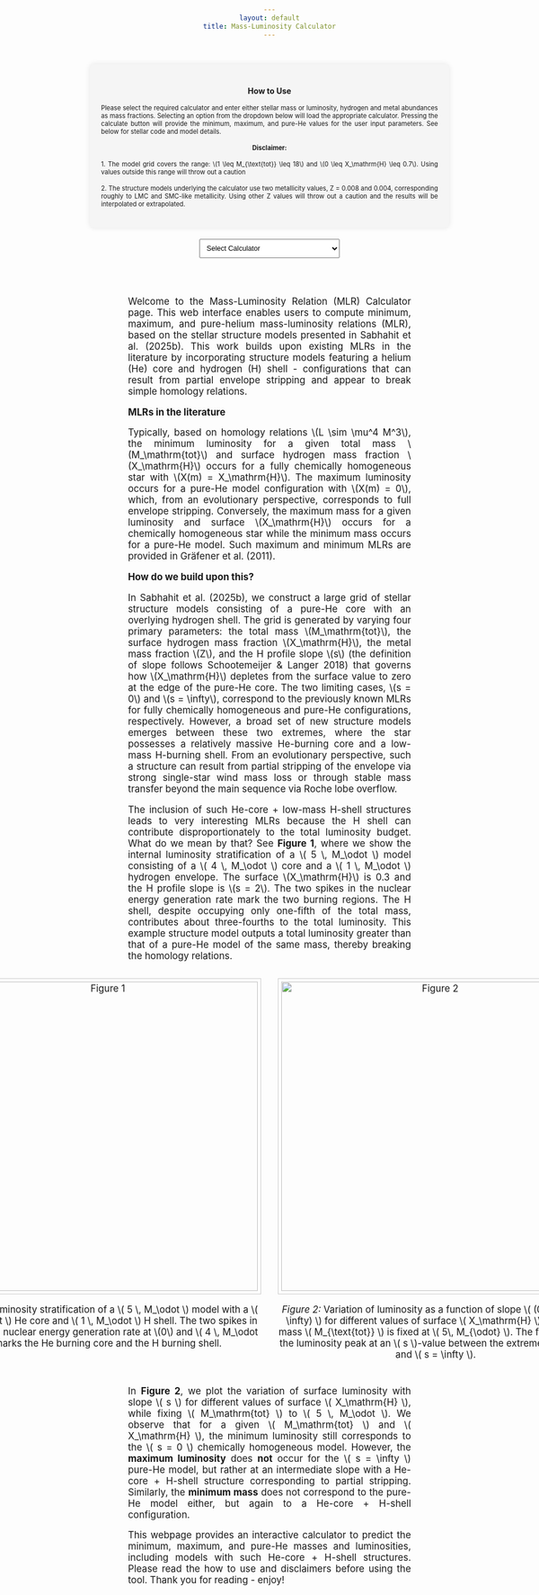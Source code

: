 ```yaml
---
layout: default
title: Mass-Luminosity Calculator
---
```


<style>
  body {
    padding: 20px;
    text-align: center;
  }

  h1, h2, p, label {
    margin-bottom: 15px;
  }

  #luminosity-form {
    margin-bottom: 20px;
    display: inline-block;
    text-align: left;
  }

  input, button {
    margin-top: 5px;
    width: 200px;
    padding: 5px;
    text-align: left;
  }

  #luminosity-output {
    padding: 20px;
    border: 1px solid #ccc;
    margin-top: 20px;
    background-color: #f9f9f9;
    width: 300px;
    margin-left: auto;
    margin-right: auto;
  }

  #intro-text {
    font-size: 1.2em;
    max-width: 1200px;
    margin: 0 auto 30px auto;
    text-align: justify;
  }
</style>

<!-- Combined Web Interface Overhaul -->
<div style="display: flex; flex-direction: column; align-items: center; gap: 20px; padding: 30px;">
  <!-- How to Use Section -->
  <div style="width: 600px; background-color: #f5f5f5; padding: 20px; border-radius: 8px; box-shadow: 0 0 10px rgba(0,0,0,0.1);">
    <h2 style="text-align: center; font-size: 1em;">How to Use</h2>
    <p style="font-size: 0.8em; text-align: justify;">
      Please select the required calculator and enter either stellar mass or luminosity, hydrogen and metal abundances as mass fractions. Selecting an option from the dropdown below will load the appropriate calculator. Pressing the calculate button will provide the minimum, maximum, and pure-He values for the user input parameters. See below for stellar code and model details.
    </p>
    <p style="font-size: 0.8em;"><strong>Disclaimer:</strong></p>
    <p style="font-size: 0.8em; text-align: justify;">
      1. The model grid covers the range: \(1 \leq M_{\text{tot}} \leq 18\) and \(0 \leq X_\mathrm{H} \leq 0.7\). Using values outside this range will throw out a caution
    </p>
    <p style="font-size: 0.8em; text-align: justify;">
      2. The structure models underlying the calculator use two metallicity values, Z = 0.008 and 0.004, corresponding roughly to LMC and SMC-like metallicity. Using other Z values will throw out a caution and the results will be interpolated or extrapolated.
    </p>
  </div>

  <!-- Calculator Type Dropdown -->
  <select id="calculator-type" style="width: 250px; padding: 8px; font-size: 0.9em;">
    <option value="" disabled selected>Select Calculator</option>
    <option value="luminosity">Luminosity Calculator</option>
    <option value="mass">Mass Calculator</option>
  </select>

  <!-- Dynamic Calculator Container -->
  <div id="calculator-container"></div>
</div>

<script>
  let calculatorContainer = document.getElementById('calculator-container');

  const luminosityHTML = `
    <div style="width: 500px; background-color: #f5f5f5; padding: 20px; border-radius: 8px; box-shadow: 0 0 10px rgba(0,0,0,0.1); margin-top: 20px;">
      <form id="luminosity-form" style="display: flex; flex-direction: column; align-items: center; gap: 15px;">
        <input type="number" id="m" step="any" required placeholder="Mass, M/M☉" style="width: 250px; padding: 8px; font-size: 0.8em;">
        <input type="number" id="x" step="any" required placeholder="Hydrogen Mass Fraction, X" style="width: 250px; padding: 8px; font-size: 0.8em;">
        <input type="number" id="z" step="any" required placeholder="Metallicity, Z" style="width: 250px; padding: 8px; font-size: 0.8em;">
        <button type="button" id="calculate-luminosity" style="width: 220px; padding: 8px; font-size: 0.8em;">Calculate Luminosity</button>
      </form>
      <div id="luminosity-output" style="margin-top: 20px; text-align: center; width: 100%; padding: 10px; border: 1px solid #ddd; border-radius: 8px; background-color: #f5f5f5;"><p style="font-size: 0.85em;">Results will appear here.</p></div>
    </div>
  `;

  const massHTML = `
    <div style="width: 500px; background-color: #f5f5f5; padding: 20px; border-radius: 8px; box-shadow: 0 0 10px rgba(0,0,0,0.1); margin-top: 20px;">
      <form id="mass-form" style="display: flex; flex-direction: column; align-items: center; gap: 15px;">
        <input type="number" id="l" step="any" required placeholder="Luminosity, log(L/L☉)" style="width: 250px; padding: 8px; font-size: 0.8em;">
        <input type="number" id="x_mass" step="any" required placeholder="Hydrogen Mass Fraction, X" style="width: 250px; padding: 8px; font-size: 0.8em;">
        <input type="number" id="z_mass" step="any" required placeholder="Metallicity, Z" style="width: 250px; padding: 8px; font-size: 0.8em;">
        <button type="button" id="calculate-mass" style="width: 220px; padding: 8px; font-size: 0.8em;">Calculate Mass</button>
      </form>
      <div id="mass-output" style="margin-top: 20px; text-align: center; width: 100%; padding: 10px; border: 1px solid #ddd; border-radius: 8px; background-color: #f5f5f5;"><p style="font-size: 0.85em;">Results will appear here.</p></div>
    </div>
  `;

  function attachLuminosityListener() {
    document.getElementById('calculate-luminosity').addEventListener('click', () => {
      const m = parseFloat(document.getElementById('m').value);
      const x = parseFloat(document.getElementById('x').value);
      const z = parseFloat(document.getElementById('z').value);
      if (!m || !z) return alert('Please enter Mass (M) and Metallicity (Z).');
      fetch('https://nnv5wacde8.execute-api.eu-north-1.amazonaws.com/ML-calc', {
        method: 'POST',
        headers: { 'Content-Type': 'application/json' },
        body: JSON.stringify({ choice: '1', m, x, Z: z })
      })
      .then(res => res.json())
.then(data => {
  const output = document.getElementById('luminosity-output');
  let warnings = '';

  if (z !== 0.008 && z !== 0.004) {
    warnings += (z > 0.004 && z < 0.008)
      ? '<p style="color: orange;">Warning: The luminosities are interpolated (Z between 0.004 and 0.008)</p>'
      : '<p style="color: orange;">Warning: The luminosities are extrapolated (Z outside [0.004, 0.008])</p>';
  }

  if (m < 1 || m > 18) warnings += '<p style="color: orange;">Warning: Mass is outside tested model range</p>';
  if (x > 0.7) warnings += '<p style="color: orange;">Warning: Hydrogen mass fraction exceeds tested model limit</p>';

  if (x === 0 && data.Pure_He_Luminosity) {
    output.innerHTML = `<p style="font-size: 1.1em;">log(L<sub>He</sub>/L<sub>⊙</sub>) = ${data.Pure_He_Luminosity}</p>${warnings}`;
  } else if (data.Pure_He_Luminosity) {
    output.innerHTML = `
      <p style="font-size: 1em;">log(L<sub>min</sub>/L<sub>⊙</sub>) = ${data.L_min}</p>
      <p style="font-size: 1em;">log(L<sub>max</sub>/L<sub>⊙</sub>) = ${data.L_max}</p>
      <p style="font-size: 1em;">log(L<sub>He</sub>/L<sub>⊙</sub>) = ${data.Pure_He_Luminosity}</p>${warnings}`;
  } else {
    output.innerHTML = '<p style="color: red;">Error: Missing results</p>';
  }
})

      .catch(error => {
        document.getElementById('luminosity-output').innerHTML = '<p style="color: red;">Error: ' + error.message + '</p>';
      });
    });
  }

function attachMassListener() {
  document.getElementById('calculate-mass').addEventListener('click', () => {
    const l = parseFloat(document.getElementById('l').value);
    const x = parseFloat(document.getElementById('x_mass').value);
    const z = parseFloat(document.getElementById('z_mass').value);
    if (!l || !z) return alert('Please enter Luminosity (L) and Metallicity (Z).');
    fetch('https://nnv5wacde8.execute-api.eu-north-1.amazonaws.com/ML-calc', {
      method: 'POST',
      headers: { 'Content-Type': 'application/json' },
      body: JSON.stringify({ choice: '2', L: l, x, Z: z })
    })
    .then(res => res.json())
.then(data => {
  const output = document.getElementById('mass-output');
  let warnings = '';

  if (z !== 0.008 && z !== 0.004) {
    warnings += (z > 0.004 && z < 0.008)
      ? '<p style="color: orange;">Warning: The masses are interpolated (Z between 0.004 and 0.008)</p>'
      : '<p style="color: orange;">Warning: The masses are extrapolated (Z outside [0.004, 0.008])</p>';
  }

  if (data.Pure_He_Mass) {
    const massVal = Math.pow(10, parseFloat(data.Pure_He_Mass));
    if (massVal < 1 || massVal > 18) {
      warnings += '<p style="color: orange;">Warning: Output mass is outside tested model range [1–18]</p>';
    }
  }

  if (x > 0.7) {
    warnings += '<p style="color: orange;">Warning: Hydrogen mass fraction exceeds tested model limit (X ≤ 0.7)</p>';
  }

  if (x === 0 && data.Pure_He_Mass) {
    output.innerHTML = `<p style="font-size: 1.1em;">log(M<sub>He</sub>/M<sub>⊙</sub>) = ${data.Pure_He_Mass}</p>${warnings}`;
  } else if (data.Pure_He_Mass) {
    output.innerHTML = `
      <p style="font-size: 1em;">M<sub>min</sub>/M<sub>⊙</sub> = ${data.M_min}</p>
      <p style="font-size: 1em;">M<sub>max</sub>/M<sub>⊙</sub> = ${data.M_max}</p>
      <p style="font-size: 1em;">M<sub>He</sub>/M<sub>⊙</sub> = ${data.Pure_He_Mass}</p>${warnings}`;
  } else {
    output.innerHTML = '<p style="color: red;">Error: Missing results</p>';
  }
})

    .catch(error => {
      document.getElementById('mass-output').innerHTML = '<p style="color: red;">Error: ' + error.message + '</p>';
    });
  });
}


  function renderCalculator(selected) {
    calculatorContainer.innerHTML = selected === 'luminosity' ? luminosityHTML : massHTML;
    if (selected === 'luminosity') attachLuminosityListener();
    if (selected === 'mass') attachMassListener();
  }

  const calculatorTypeSelect = document.getElementById('calculator-type');

  calculatorTypeSelect.addEventListener('change', function () {
    const selected = this.value;
    localStorage.setItem('selectedCalculator', selected);
    renderCalculator(selected);
  });

  window.addEventListener('DOMContentLoaded', () => {
    const saved = localStorage.getItem('selectedCalculator');
    if (saved) {
      calculatorTypeSelect.value = saved;
      renderCalculator(saved);
    }
  });
</script>





<div id="intro-text">
  <p>
   Welcome to the Mass-Luminosity Relation (MLR) Calculator page. This web interface enables users to compute minimum, maximum, and pure-helium mass-luminosity relations (MLR), based on the stellar structure models presented in Sabhahit et al. (2025b). This work builds upon existing MLRs in the literature by incorporating structure models featuring a helium (He) core and hydrogen (H) shell - configurations that can result from partial envelope stripping and appear to break simple homology relations.
  </p>

  <p><strong>MLRs in the literature</strong></p>
  <p>
    Typically, based on homology relations \(L \sim \mu^4 M^3\), the minimum luminosity for a given total mass \(M_\mathrm{tot}\) and surface hydrogen mass fraction \(X_\mathrm{H}\) occurs for a fully chemically homogeneous star with \(X(m) = X_\mathrm{H}\). The maximum luminosity occurs for a pure-He model configuration with \(X(m) = 0\), which, from an evolutionary perspective, corresponds to full envelope stripping. Conversely, the maximum mass for a given luminosity and surface \(X_\mathrm{H}\) occurs for a chemically homogeneous star while the minimum mass occurs for a pure-He model. Such maximum and minimum MLRs are provided in Gräfener et al. (2011).
  </p>

  <p><strong>How do we build upon this?</strong></p>
  <p>In Sabhahit et al. (2025b), we construct a large grid of stellar structure models consisting of a pure-He core with an overlying hydrogen shell. The grid is generated by varying four primary parameters: the total mass \(M_\mathrm{tot}\), the surface hydrogen mass fraction \(X_\mathrm{H}\), the metal mass fraction \(Z\), and the H profile slope \(s\) (the definition of slope follows Schootemeijer & Langer 2018) that governs how \(X_\mathrm{H}\) depletes from the surface value to zero at the edge of the pure-He core. The two limiting cases, \(s = 0\) and \(s = \infty\), correspond to the previously known MLRs for fully chemically homogeneous and pure-He configurations, respectively. However, a broad set of new structure models emerges between these two extremes, where the star possesses a relatively massive He-burning core and a low-mass H-burning shell. From an evolutionary perspective, such a structure can result from partial stripping of the envelope via strong single-star wind mass loss or through stable mass transfer beyond the main sequence via Roche lobe overflow.</p>

  <p>The inclusion of such He-core + low-mass H-shell structures leads to very interesting MLRs because the H shell can contribute disproportionately to the total luminosity budget. What do we mean by that? See <strong>Figure 1</strong>, where we show the internal luminosity stratification of a \( 5 \, M_\odot \) model consisting of a \( 4 \, M_\odot \) core and a \( 1 \, M_\odot \) hydrogen envelope. The surface \(X_\mathrm{H}\) is 0.3 and the H profile slope is \(s = 2\). The two spikes in the nuclear energy generation rate mark the two burning regions. The H shell, despite occupying only one-fifth of the total mass, contributes about three-fourths to the total luminosity. This example structure model outputs a total luminosity greater than that of a pure-He model of the same mass, thereby breaking the homology relations. </p>

  <div style="display: flex; justify-content: center; gap: 30px; margin: 30px 0;">
    <div style="text-align: center;">
      <img src="https://gautham-sabhahit.github.io/images/chemical_profile_structure_L.png" alt="Figure 1" style="max-width: 100%; width: 550px; border: 1px solid #ccc; padding: 5px;">
      <p><em>Figure 1:</em> Luminosity stratification of a \( 5 \, M_\odot \) model with a \( 4 \, M_\odot \) He core and \( 1 \, M_\odot \) H shell. The two spikes in the specific nuclear energy generation rate at \(0\) and \( 4 \, M_\odot \) marks the He burning core and the H burning shell.</p>
    </div>
    <div style="text-align: center;">
      <img src="https://gautham-sabhahit.github.io/images/max_s_max_L_M5.0.png" alt="Figure 2" style="max-width: 100%; width: 550px; border: 1px solid #ccc; padding: 5px;">
      <p><em>Figure 2:</em> Variation of luminosity as a function of slope \( (0 \leq s \leq \infty) \) for different values of surface \( X_\mathrm{H} \). The total mass \( M_{\text{tot}} \) is fixed at \( 5\, M_{\odot} \). The figure shows the luminosity peak at an \( s \)-value between the extremes \( s = 0 \) and \( s = \infty \).</p>
    </div>
  </div>

  <p>In <strong>Figure 2</strong>, we plot the variation of surface luminosity with slope \( s \) for different values of surface \( X_\mathrm{H} \), while fixing \( M_\mathrm{tot} \) to \( 5 \, M_\odot \). We observe that for a given \( M_\mathrm{tot} \) and \( X_\mathrm{H} \), the minimum luminosity still corresponds to the \( s = 0 \) chemically homogeneous model. However, the <strong>maximum luminosity</strong> does <strong>not</strong> occur for the \( s = \infty \) pure-He model, but rather at an intermediate slope with a He-core + H-shell structure corresponding to partial stripping. Similarly, the <strong>minimum mass</strong> does not correspond to the pure-He model either, but again to a He-core + H-shell configuration.</p>

  <p>This webpage provides an interactive calculator to predict the minimum, maximum, and pure-He masses and luminosities, including models with such He-core + H-shell structures. Please read the how to use and disclaimers before using the tool. Thank you for reading - enjoy!</p>
